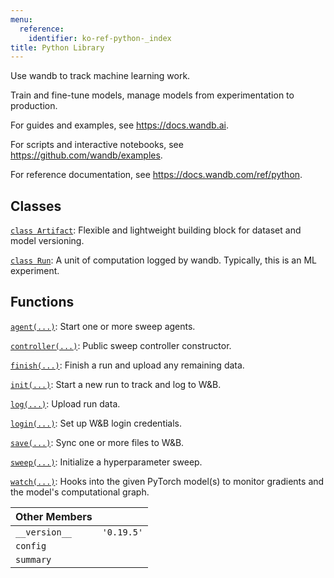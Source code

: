 ```yaml
---
menu:
  reference:
    identifier: ko-ref-python-_index
title: Python Library
---
```


<!-- Insert buttons and diff -->



Use wandb to track machine learning work.

Train and fine-tune models, manage models from experimentation to production.

For guides and examples, see https://docs.wandb.ai.

For scripts and interactive notebooks, see https://github.com/wandb/examples.

For reference documentation, see https://docs.wandb.com/ref/python.

## Classes

[`class Artifact`](./artifact.md): Flexible and lightweight building block for dataset and model versioning.

[`class Run`](./run.md): A unit of computation logged by wandb. Typically, this is an ML experiment.

## Functions

[`agent(...)`](./agent.md): Start one or more sweep agents.

[`controller(...)`](./controller.md): Public sweep controller constructor.

[`finish(...)`](./finish.md): Finish a run and upload any remaining data.

[`init(...)`](./init.md): Start a new run to track and log to W&B.

[`log(...)`](./log.md): Upload run data.

[`login(...)`](./login.md): Set up W&B login credentials.

[`save(...)`](./save.md): Sync one or more files to W&B.

[`sweep(...)`](./sweep.md): Initialize a hyperparameter sweep.

[`watch(...)`](./watch.md): Hooks into the given PyTorch model(s) to monitor gradients and the model's computational graph.

| Other Members |  |
| :--- | :--- |
|  `__version__`<a id="__version__"></a> |  `'0.19.5'` |
|  `config`<a id="config"></a> |   |
|  `summary`<a id="summary"></a> |   |